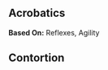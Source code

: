 Acrobatics
----------

__Based On:__ <span title='Adventure'>Reflexes</span>, <span title='Space & Fantasy'>Agility</span>

Contortion
----------
